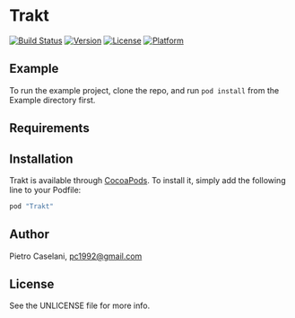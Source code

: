 # Trakt

[![Build Status](https://travis-ci.org/pietrocaselani/Trakt-Swift.svg?branch=master)](https://travis-ci.org/pietrocaselani/Trakt-Swift)
[![Version](https://img.shields.io/cocoapods/v/Trakt.svg?style=flat)](http://cocoapods.org/pods/Trakt)
[![License](https://img.shields.io/cocoapods/l/Trakt.svg?style=flat)](http://cocoapods.org/pods/Trakt)
[![Platform](https://img.shields.io/cocoapods/p/Trakt.svg?style=flat)](http://cocoapods.org/pods/Trakt)

## Example

To run the example project, clone the repo, and run `pod install` from the Example directory first.

## Requirements

## Installation

Trakt is available through [CocoaPods](http://cocoapods.org). To install
it, simply add the following line to your Podfile:

```ruby
pod "Trakt"
```

## Author

Pietro Caselani, pc1992@gmail.com

## License

See the UNLICENSE file for more info.
